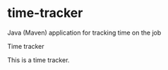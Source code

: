 # time-tracker
Java (Maven) application for tracking time on the job

Time tracker

This is a time tracker.
